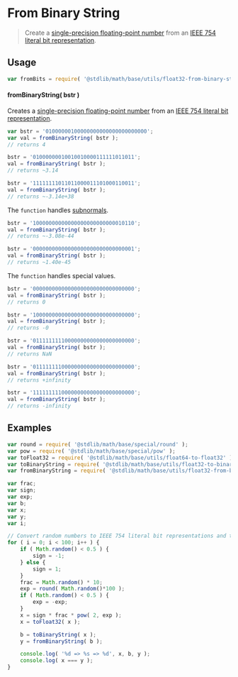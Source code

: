 From Binary String
===
> Create a [single-precision floating-point number][ieee754] from an [IEEE 754 literal bit representation][float32-bits].


<!-- <usage> -->
## Usage

``` javascript
var fromBits = require( '@stdlib/math/base/utils/float32-from-binary-string' );
```

#### fromBinaryString( bstr )

Creates a [single-precision floating-point number][ieee754] from an [IEEE 754 literal bit representation][float32-bits].

``` javascript
var bstr = '01000000100000000000000000000000';
var val = fromBinaryString( bstr );
// returns 4

bstr = '01000000010010010000111111011011';
val = fromBinaryString( bstr );
// returns ~3.14

bstr = '11111111011011000011101000110011';
val = fromBinaryString( bstr );
// returns ~-3.14e+38
```

The `function` handles [subnormals][subnormals].

``` javascript
bstr = '10000000000000000000000000010110';
val = fromBinaryString( bstr );
// returns ~-3.08e-44

bstr = '00000000000000000000000000000001';
val = fromBinaryString( bstr );
// returns ~1.40e-45
```

The `function` handles special values.

``` javascript
bstr = '00000000000000000000000000000000';
val = fromBinaryString( bstr );
// returns 0

bstr = '10000000000000000000000000000000';
val = fromBinaryString( bstr );
// returns -0

bstr = '01111111110000000000000000000000';
val = fromBinaryString( bstr );
// returns NaN

bstr = '01111111100000000000000000000000';
val = fromBinaryString( bstr );
// returns +infinity

bstr = '11111111100000000000000000000000';
val = fromBinaryString( bstr );
// returns -infinity
```
<!-- </usage> -->

<!-- <examples> -->
## Examples

``` javascript
var round = require( '@stdlib/math/base/special/round' );
var pow = require( '@stdlib/math/base/special/pow' );
var toFloat32 = require( '@stdlib/math/base/utils/float64-to-float32' );
var toBinaryString = require( '@stdlib/math/base/utils/float32-to-binary-string' );
var fromBinaryString = require( '@stdlib/math/base/utils/float32-from-binary-string' );

var frac;
var sign;
var exp;
var b;
var x;
var y;
var i;

// Convert random numbers to IEEE 754 literal bit representations and then convert them back...
for ( i = 0; i < 100; i++ ) {
	if ( Math.random() < 0.5 ) {
		sign = -1;
	} else {
		sign = 1;
	}
	frac = Math.random() * 10;
	exp = round( Math.random()*100 );
	if ( Math.random() < 0.5 ) {
		exp = -exp;
	}
	x = sign * frac * pow( 2, exp );
	x = toFloat32( x );

	b = toBinaryString( x );
	y = fromBinaryString( b );

	console.log( '%d => %s => %d', x, b, y );
	console.log( x === y );
}
```
<!-- </examples> -->

<!-- <links> -->
[ieee754]: https://en.wikipedia.org/wiki/IEEE_754-1985
[subnormals]: https://en.wikipedia.org/wiki/Denormal_number
[float32-bits]: https://github.com/math-io/float32-bits
<!-- </links> -->
